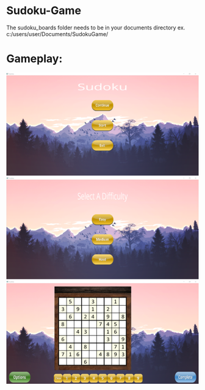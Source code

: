 # Sudoku-Game

The sudoku_boards folder needs to be in your documents directory ex. c:/users/user/Documents/SudokuGame/

# Gameplay:
![](Sudoku_Game2.png)
![](Sudoku_Game3.png)
![](Sudoku_Game.png)
